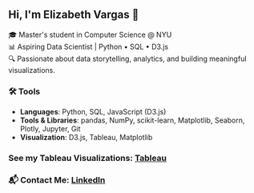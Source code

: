 ## Hi, I'm Elizabeth Vargas 👋
🎓 Master's student in Computer Science @ NYU  
📊 Aspiring Data Scientist | Python • SQL • D3.js  
🔍 Passionate about data storytelling, analytics, and building meaningful visualizations.

### 🛠️ Tools
- **Languages**: Python, SQL, JavaScript (D3.js)  
- **Tools & Libraries**: pandas, NumPy, scikit-learn, Matplotlib, Seaborn, Plotly, Jupyter, Git  
- **Visualization**: D3.js, Tableau, Matplotlib  

### See my Tableau Visualizations: [Tableau](https://public.tableau.com/app/profile/elizabeth.vargas3417/vizzes)

### 📬 Contact Me: [LinkedIn](https://linkedin.com/in/elizabethgreervargas)  

